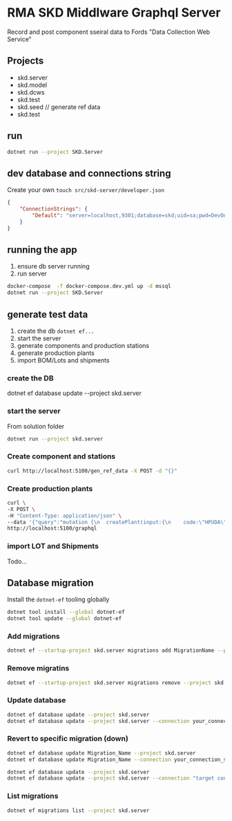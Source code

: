 # RMA SKD Middlware Graphql Server

Record and post component sseiral data to Fords "Data Collection Web Service"

## Projects

* skd.server
* skd.model
* skd.dcws
* skd.test
* skd.seed  // generate ref data
* skd.test

## run

```bash
dotnet run --project SKD.Server
```

## dev database and connections string


Create your own `touch src/skd-server/developer.json`

```json
{
    "ConnectionStrings": {
        "Default": "server=localhost,9301;database=skd;uid=sa;pwd=DevOnlyPassword119"
    }
}
```

## running the app

1. ensure db server running
2. run server

```bash
docker-compose  -f docker-compose.dev.yml up -d mssql
dotnet run --project SKD.Server
```

## generate test data

1. create the db `dotnet ef...`
2. start the server
3. generate components and production stations
4. generate production plants
5. import BOM/Lots and shipments

### create the DB

dotnet ef database update --project skd.server

### start the server

From solution folder

```bash
dotnet run --project skd.server
```

### Create component and stations 
```bash
curl http://localhost:5100/gen_ref_data -X POST -d "{}"
```

### Create production plants

```bash
curl \
-X POST \
-H "Content-Type: application/json" \
--data '{"query":"mutation {\n  createPlant(input:{\n    code:\"HPUDA\",\n    name:\"RMA CML\"\n  }) {\n    entity {\n      id\n      code\n      createdAt\n    }\n    errors {\n      path\n      message\n    }\n  }\n}"}' \
http://localhost:5100/graphql
```

### import LOT and Shipments

Todo...


## Database migration

Install the `dotnet-ef` tooling globally

```bash
dotnet tool install --global dotnet-ef
dotnet tool update --global dotnet-ef
```

### Add migrations

```bash
dotnet ef --startup-project skd.server migrations add MigrationName --project skd.model
```

### Remove migratins

```bash
dotnet ef --startup-project skd.server migrations remove --project skd.model
```

### Update database

```bash
dotnet ef database update --project skd.server
dotnet ef database update --project skd.server --connection your_connection_string
```

### Revert to specific migration  (down)

```bash
dotnet ef database update Migration_Name --project skd.server
dotnet ef database update Migration_Name --connection your_connection_string

dotnet ef database update --project skd.server
dotnet ef database update --project skd.server --connection "target connection string"
```

### List migrations

```bash
dotnet ef migrations list --project skd.server
```